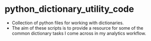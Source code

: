 # python_dictionary_utility_code

* Collection of python files for working with dictionaries. 
* The aim of these scripts is to provide a resource for some of the common dictionary tasks I come across in my analytics workflow. 
